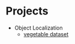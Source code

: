 # Projects

- Object Localization
  - [vegetable dataset](https://github.com/shazzad-hasan/practice-deep-learning-with-pytorch/blob/main/object_localization_vegetable_data.ipynb)

